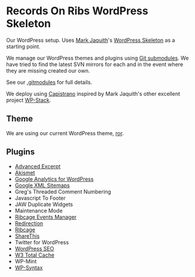 # Records On Ribs WordPress Skeleton

Our WordPress setup. Uses [Mark Jaquith](http://markjaquith.com/)'s [WordPress Skeleton](https://github.com/markjaquith/WordPress-Skeleton) as a starting point.

We manage our WordPress themes and plugins using [Git submodules](http://git-scm.com/book/en/Git-Tools-Submodules). We have tried to find the latest SVN mirrors for each and in the event where they are missing created our own. 

See our [.gitmodules](https://github.com/recordsonribs/wordpress/blob/master/.gitmodules) for full details.

We deploy using [Capistrano](https://github.com/capistrano/capistrano) inspired by Mark Jaquith's other excellent project [WP-Stack](https://github.com/markjaquith/WP-Stack).

## Theme

We are using our current WordPress theme, [ror](https://github.com/recordsonribs/ror).

## Plugins

- [Advanced Excerpt](https://github.com/crowdfavorite/mirror-wp-advanced-excerpt)
- [Akismet](https://github.com/crowdfavorite-mirrors/wp-akismet)
- [Google Analytics for WordPress](https://github.com/crowdfavorite-mirrors/wp-google-analytics-for-wordpress)
- [Google XML Sitemaps](https://github.com/crowdfavorite-mirrors/wp-google-sitemap-generator)
- Greg's Threaded Comment Numbering
- Javascript To Footer
- JAW Duplicate Widgets
- Maintenance Mode
- [Ribcage Events Manager](https://github.com/recordsonribs/Ribcage-Events-Manager)
- [Redirection](https://github.com/crowdfavorite-mirrors/wp-redirection)
- [Ribcage](https://github.com/recordsonribs/ribcage)
- [ShareThis](https://github.com/crowdfavorite/mirror-wp-share-this)
- Twitter for WordPress
- [WordPress SEO](https://github.com/jdevalk/wordpress-seo)
- [W3 Total Cache](https://github.com/crowdfavorite-mirrors/wp-w3-total-cache)
- WP-Mint
- [WP-Syntax](https://github.com/shazahm1/WP-Syntax)